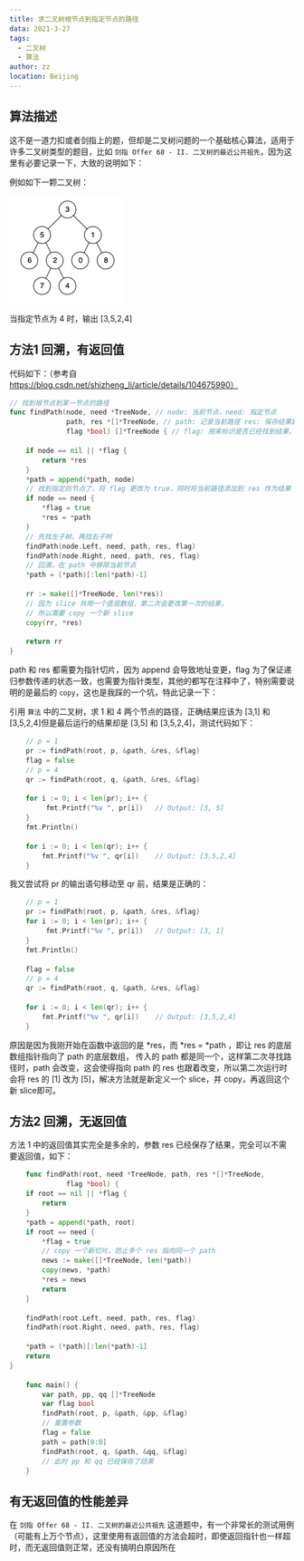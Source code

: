 ```yaml
---
title: 求二叉树根节点到指定节点的路径
data: 2021-3-27
tags: 
  - 二叉树
  - 算法
author: zz
location: Beijing
---
```



## 算法描述

这不是一道力扣或者剑指上的题，但却是二叉树问题的一个基础核心算法，适用于许多二叉树类型的题目，比如 `剑指 Offer 68 - II. 二叉树的最近公共祖先`，因为这里有必要记录一下，大致的说明如下：

例如如下一颗二叉树：

![](../.vuepress/public/binaryTree.png)

当指定节点为 4 时，输出 [3,5,2,4]


## 方法1 回溯，有返回值

代码如下：（参考自 https://blog.csdn.net/shizheng_li/article/details/104675990）

```go
// 找到根节点到某一节点的路径
func findPath(node, need *TreeNode, // node: 当前节点，need: 指定节点
              path, res *[]*TreeNode, // path: 记录当前路径 res: 保存结果路径
              flag *bool) []*TreeNode {	// flag: 用来标识是否已经找到结果，作为递归终止的条件

    if node == nil || *flag {
        return *res
    }
    *path = append(*path, node)
	// 找到指定的节点了，将 flag 更改为 true，同时将当前路径添加到 res 作为结果
    if node == need {
        *flag = true
        *res = *path
    }
	// 先找左子树，再找右子树
    findPath(node.Left, need, path, res, flag)
    findPath(node.Right, need, path, res, flag)
	// 回溯，在 path 中移除当前节点
    *path = (*path)[:len(*path)-1]

    rr := make([]*TreeNode, len(*res))
    // 因为 slice 共用一个底层数组，第二次会更改第一次的结果，
    // 所以需要 copy 一个新 slice
    copy(rr, *res)  
    
    return rr
}
```
path 和 res 都需要为指针切片，因为 append 会导致地址变更，flag 为了保证递归参数传递的状态一致，也需要为指针类型，其他的都写在注释中了，特别需要说明的是最后的 `copy`，这也是我踩的一个坑，特此记录一下：

引用 `算法` 中的二叉树，求 1 和 4 两个节点的路径，正确结果应该为 [3,1] 和 [3,5,2,4]但是最后运行的结果却是 [3,5] 和 [3,5,2,4]，测试代码如下：

```go
	// p = 1
	pr := findPath(root, p, &path, &res, &flag)
    flag = false
	// p = 4
    qr := findPath(root, q, &path, &res, &flag)

	for i := 0; i < len(pr); i++ {
         fmt.Printf("%v ", pr[i])	// Output: [3, 5]
    }
    fmt.Println()
    
    for i := 0; i < len(qr); i++ {
        fmt.Printf("%v ", qr[i])	// Output: [3,5,2,4]
    }
```

我又尝试将 pr 的输出语句移动至 qr 前，结果是正确的：

```go
	// p = 1
	pr := findPath(root, p, &path, &res, &flag)
	for i := 0; i < len(pr); i++ {
         fmt.Printf("%v ", pr[i])	// Output: [3, 1]
    }
    fmt.Println()

    flag = false
	// p = 4
    qr := findPath(root, q, &path, &res, &flag)

    for i := 0; i < len(qr); i++ {
        fmt.Printf("%v ", qr[i])	// Output: [3,5,2,4]
    }
```

原因是因为我刚开始在函数中返回的是 *res，而 *res = *path ，即让 res 的底层数组指针指向了 path 的底层数组， 传入的 path 都是同一个，这样第二次寻找路径时，path 会改变，这会使得指向 path 的 res 也跟着改变，所以第二次运行时会将 res 的 [1] 改为 [5]，解决方法就是新定义一个 slice，并 copy，再返回这个新 slice即可。


## 方法2 回溯，无返回值

方法 1 中的返回值其实完全是多余的，参数 res 已经保存了结果，完全可以不需要返回值，如下：

```go
    func findPath(root, need *TreeNode, path, res *[]*TreeNode,
              flag *bool) {
    if root == nil || *flag {
        return 
    } 
    *path = append(*path, root)
    if root == need {
        *flag = true
        // copy 一个新切片，防止多个 res 指向同一个 path
        news := make([]*TreeNode, len(*path))
        copy(news, *path)
        *res = news
        return 
    }
    
    findPath(root.Left, need, path, res, flag)
    findPath(root.Right, need, path, res, flag)

    *path = (*path)[:len(*path)-1]
    return 
}

    func main() {
        var path, pp, qq []*TreeNode
        var flag bool
        findPath(root, p, &path, &pp, &flag)
        // 重置参数
        flag = false
        path = path[0:0]
        findPath(root, q, &path, &qq, &flag)
        // 此时 pp 和 qq 已经保存了结果
    }
```

## 有无返回值的性能差异

在 `剑指 Offer 68 - II. 二叉树的最近公共祖先` 这道题中，有一个非常长的测试用例（可能有上万个节点），这里使用有返回值的方法会超时，即使返回指针也一样超时，而无返回值则正常，还没有搞明白原因所在


<Vssue :title="$title" />
